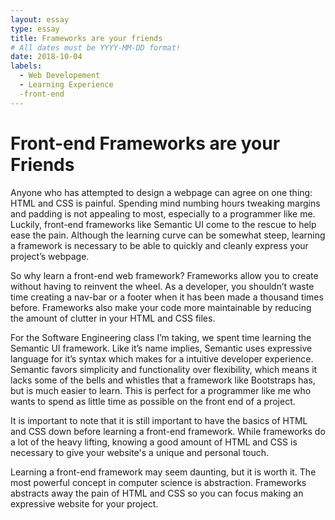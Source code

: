 ```yaml
---
layout: essay
type: essay
title: Frameworks are your friends
# All dates must be YYYY-MM-DD format!
date: 2018-10-04
labels:
  - Web Developement
  - Learning Experience
  -front-end
---
```


# Front-end Frameworks are your Friends

Anyone who has attempted to design a webpage can agree on one thing: HTML and CSS is painful. 
Spending mind numbing hours tweaking margins and padding is not appealing to most, especially to a programmer like me. 
Luckily, front-end frameworks like Semantic UI come to the rescue to help ease the pain. Although the learning curve can be 
somewhat steep, learning a framework is necessary to be able to quickly and cleanly express your project’s webpage.

So why learn a front-end web framework? Frameworks allow you to create without having to reinvent the wheel. 
As a developer, you shouldn’t waste time creating a nav-bar or a footer when it has been made a thousand times before. 
Frameworks also make your code more maintainable by reducing the amount of clutter in your HTML and CSS files. 

For the Software Engineering class I’m taking, we spent time learning the Semantic UI framework. Like it’s name implies, 
Semantic uses expressive language for it’s syntax which makes for a intuitive developer experience. Semantic favors simplicity
and functionality over flexibility, which means it lacks some of the bells and whistles that a framework like Bootstraps has, 
but is much easier to learn. This is perfect for a programmer like me who wants to spend as little time as possible on the 
front end of a project. 

It is important to note that it is still important to have the basics of HTML and CSS down before learning a front-end 
framework. While frameworks do a lot of the heavy lifting, knowing a good amount of HTML and CSS is necessary to give your 
website's a unique and personal touch. 

Learning a front-end framework may seem daunting, but it is worth it. The most powerful concept in computer science is 
abstraction. Frameworks abstracts away the pain of HTML and CSS so you can focus making an expressive website for your project.

